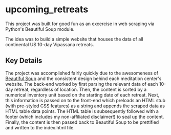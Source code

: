 # upcoming_retreats

This project was built for good fun as an excercise in web scraping via Python's Beautiful Soup module.


The idea was to build a simple website that houses the data of all continental US 10-day Vipassana retreats.

## Key Details
The project was accomplished fairly quickly due to the awesomeness of <a href="https://www.crummy.com/software/BeautifulSoup/">Beautiful Soup</a> and the consistent design behind each meditation center's website. The back-end worked by first parsing the relevant data of each 10-day retreat, regardless of location. Then, the content is sorted by a numerical inventory unit based on the starting date of each retreat. Next, this information is passed on to the front-end which preloads an HTML stub (with pre-styled CSS features) as a string and appends the scraped data as HTML table data points. The HTML table is subsequently followed with a footer (which includes my non-affiliated disclaimer!) to seal up the content. Finally, the content is then passed back to Beautiful Soup to be prettified and written to the index.html file.
